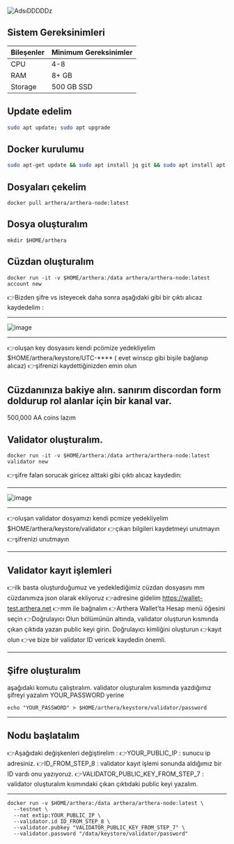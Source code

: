 ![AdsıDDDDDz](https://github.com/molla202/Arthera-Testnet/assets/91562185/803d764a-22e6-4051-b8fd-40900516fd6e)

## Sistem Gereksinimleri
| Bileşenler | Minimum Gereksinimler | 
| ------------ | ------------ |
| CPU |	4-8|
| RAM	| 8+ GB |
| Storage	| 500 GB SSD |

## Update edelim
```bash
sudo apt update; sudo apt upgrade 
```
## Docker kurulumu
```bash
sudo apt-get update && sudo apt install jq git && sudo apt install apt-transport-https ca-certificates curl software-properties-common -y && curl -fsSL https://download.docker.com/linux/ubuntu/gpg | sudo apt-key add - && sudo add-apt-repository "deb [arch=amd64] https://download.docker.com/linux/ubuntu focal stable" && sudo apt-get install docker-ce docker-ce-cli containerd.io docker-compose-plugin && sudo apt-get install docker-compose-plugin 

```
## Dosyaları çekelim
```
docker pull arthera/arthera-node:latest
```
## Dosya oluşturalım
```
mkdir $HOME/arthera
```
## Cüzdan oluşturalım
```
docker run -it -v $HOME/arthera:/data arthera/arthera-node:latest account new
```
👉Bizden şifre vs isteyecek daha sonra aşağıdaki gibi bir çıktı alıcaz kaydedelim :

-----------------
![image](https://github.com/molla202/Arthera-Testnet/assets/91562185/1e261c1d-7e4c-4438-b29f-e6524c9a07ae)

-----------------

👉oluşan key dosyasını kendi pcömize yedekliyelim $HOME/arthera/keystore/UTC-**** ( evet winscp gibi bişile bağlanıp alıcaz)
👉şifrenizi kaydettiğinizden emin olun

## Cüzdanınıza bakiye alın. sanırım discordan form doldurup rol alanlar için bir kanal var.
500,000 AA coins lazım

## Validator oluşturalım.
```
docker run -it -v $HOME/arthera:/data arthera/arthera-node:latest validator new
```
👉şifre falan sorucak giricez alttaki gibi çıktı alıcaz kaydedin:

---------------------------------
![image](https://github.com/molla202/Arthera-Testnet/assets/91562185/7963f022-0e8f-4acc-89f1-8631fdc6f6d0)

-----------------------------------------

👉oluşan validator dosyamızı kendi pcmize yedekliyelim $HOME/arthera/keystore/validator
👉çıkan bilgileri kaydetmeyi unutmayın
👉şifrenizi unutmayın

-----------------------------------

## Validator kayıt işlemleri

👉ilk basta oluşturduğumuz ve yedeklediğimiz cüzdan dosyasını mm cüzdanımıza json olarak ekliyoruz
👉adresine gidelim https://wallet-test.arthera.net
👉mm ile bağnalım
👉Arthera Wallet'ta Hesap menü öğesini seçin
👉Doğrulayıcı Olun bölümünün altında, validator oluşturun kısmında çıkan çıktıda yazan public keyi girin. Doğrulayıcı kimliğini oluşturun
👉kayıt olun
👉ve bize bir validator ID vericek kaydedin önemli.

------------------------------------------



## Şifre oluşturalım

aşağıdaki komutu çalıştıralım. validator oluşturalım kısmında yazdığımız şifreyi yazalım YOUR_PASSWORD yerine

```
echo "YOUR_PASSWORD" > $HOME/arthera/keystore/validator/password
```
-----------------------------------------------
## Nodu başlatalım

👉Aşağıdaki değişkenleri değiştirelim :
👉YOUR_PUBLIC_IP : sunucu ip adresiniz.
👉ID_FROM_STEP_8 : validator kayıt işlemi sonunda aldığımız bir ID vardı onu yazıyoruz.
👉VALIDATOR_PUBLIC_KEY_FROM_STEP_7 : validator oluşturalım kısmındaki çıkan çıktıdaki public keyi yazalım.

-----------------------------------------
```
docker run -v $HOME/arthera:/data arthera/arthera-node:latest \
  --testnet \
  --nat extip:YOUR_PUBLIC_IP \
  --validator.id ID_FROM_STEP_8 \
  --validator.pubkey "VALIDATOR_PUBLIC_KEY_FROM_STEP_7" \
  --validator.password "/data/keystore/validator/password"
```
